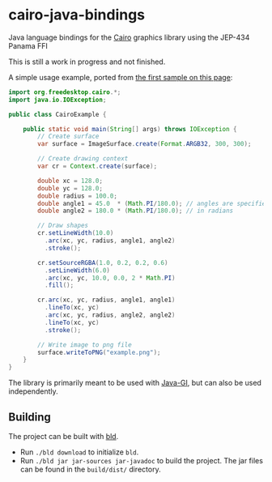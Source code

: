# cairo-java-bindings
Java language bindings for the [Cairo](https://www.cairographics.org) graphics library using the JEP-434 Panama FFI

This is still a work in progress and not finished.

A simple usage example, ported from [the first sample on this page](https://www.cairographics.org/samples/):

```java
import org.freedesktop.cairo.*;
import java.io.IOException;

public class CairoExample {

    public static void main(String[] args) throws IOException {
        // Create surface
        var surface = ImageSurface.create(Format.ARGB32, 300, 300);

        // Create drawing context
        var cr = Context.create(surface);

        double xc = 128.0;
        double yc = 128.0;
        double radius = 100.0;
        double angle1 = 45.0  * (Math.PI/180.0); // angles are specified
        double angle2 = 180.0 * (Math.PI/180.0); // in radians

        // Draw shapes
        cr.setLineWidth(10.0)
          .arc(xc, yc, radius, angle1, angle2)
          .stroke();

        cr.setSourceRGBA(1.0, 0.2, 0.2, 0.6)
          .setLineWidth(6.0)
          .arc(xc, yc, 10.0, 0.0, 2 * Math.PI)
          .fill();

        cr.arc(xc, yc, radius, angle1, angle1)
          .lineTo(xc, yc)
          .arc(xc, yc, radius, angle2, angle2)
          .lineTo(xc, yc)
          .stroke();

        // Write image to png file
        surface.writeToPNG("example.png");
    }
}
```

The library is primarily meant to be used with [Java-GI](https://github.com/jwharm/java-gi), but can also be used independently.

## Building

The project can be built with [bld](https://rife2.com/bld).
- Run `./bld download` to initialize `bld`.
- Run `./bld jar jar-sources jar-javadoc` to build the project. The jar files can be found in the `build/dist/` directory.
